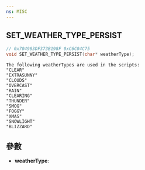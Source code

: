 ```yaml
---
ns: MISC
---
```

## SET_WEATHER_TYPE_PERSIST

```c
// 0x704983DF373B198F 0xC6C04C75
void SET_WEATHER_TYPE_PERSIST(char* weatherType);
```

```
The following weatherTypes are used in the scripts:  
"CLEAR"  
"EXTRASUNNY"  
"CLOUDS"  
"OVERCAST"  
"RAIN"  
"CLEARING"  
"THUNDER"  
"SMOG"  
"FOGGY"  
"XMAS"  
"SNOWLIGHT"  
"BLIZZARD"  
```

## 參數
* **weatherType**: 

